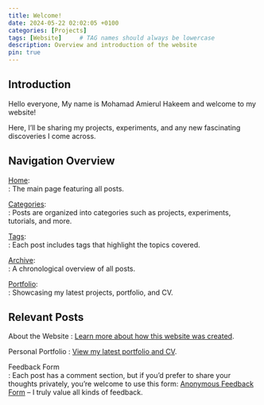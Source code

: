 ```yaml
---
title: Welcome!
date: 2024-05-22 02:02:05 +0100
categories: [Projects]
tags: [Website]     # TAG names should always be lowercase
description: Overview and introduction of the website
pin: true
---
```



## Introduction

Hello everyone, My name is Mohamad Amierul Hakeem and welcome to my website!   

Here, I’ll be sharing my projects, experiments, and any new fascinating discoveries I come across.



## Navigation Overview

[Home](./../../home):  
: The main page featuring all posts.

[Categories](./../../categories):  
: Posts are organized into categories such as projects, experiments, tutorials, and more.

[Tags](./../../tags):  
: Each post includes tags that highlight the topics covered.

[Archive](./../../archive):  
: A chronological overview of all posts.

[Portfolio](./../../portfolio/):  
: Showcasing my latest projects, portfolio, and CV.


## Relevant Posts

About the Website
: [Learn more about how this website was created](./../The-Making-of-the-Website/).

Personal Portfolio
: [View my latest portfolio and CV](./../../portfolio/).

Feedback Form  
: Each post has a comment section, but if you’d prefer to share your thoughts privately, you’re welcome to use this form: [Anonymous Feedback Form](https://forms.gle/1N6E6vaCAN4bBBHq8) – I truly value all kinds of feedback.
